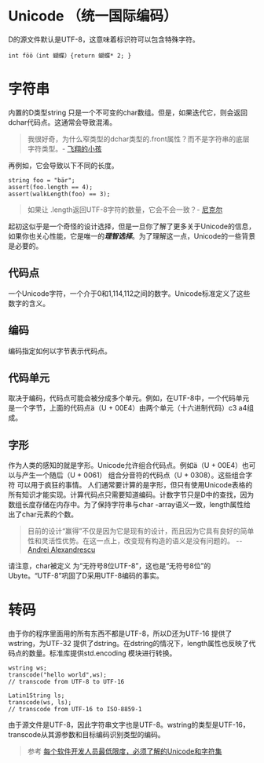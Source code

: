 
# Unicode （统一国际编码）

D的源文件默认是UTF-8，这意味着标识符可以包含特殊字符。

    int föö（int 蝴蝶）{return 蝴蝶* 2; }

# 字符串

内置的D类型string 只是一个不可变的char数组。但是，如果迭代它，则会返回dchar代码点。这通常会导致混淆。

>我很好奇，为什么窄类型的dchar类型的.front属性？而不是字符串的底层字符类型。- [飞翔的小孩](http://forum.dlang.org/post/urhhmrnzovxnyufcipwt@forum.dlang.org)

再例如，它会导致以下不同的长度。

    string foo = "bär";
    assert(foo.length == 4);
    assert(walkLength(foo) == 3);

>如果让 <string> .length返回UTF-8字符的数量，它会不会一致？- [尼克尔](http://forum.dlang.org/post/phybgondilwmlwrflawx@forum.dlang.org)


起初这似乎是一个奇怪的设计选择，但是一旦你了解了更多关于Unicode的信息，如果你也关心性能，它是唯一的***理智选择***。为了理解这一点，Unicode的一些背景是必要的。

## 代码点
一个Unicode字符，一个介于0和1,114,112之间的数字。Unicode标准定义了这些数字的含义。

## 编码
编码指定如何以字节表示代码点。

## 代码单元
取决于编码，代码点可能会被分成多个单元。例如，在UTF-8中，一个代码单元是一个字节，上面的代码点ä（U + 00E4）由两个单元（十六进制代码）c3 a4组成。

## 字形
作为人类的感知的就是字形。Unicode允许组合代码点。例如ä（U + 00E4）也可以与产生一个随后（U + 0061） 组合分音符的代码点（U + 0308）。这些组合字符 可以用于疯狂的事情。
人们通常要计算的是字形，但只有使用Unicode表格的所有知识才能实现。计算代码点只需要知道编码。计数字节只是D中的查找，因为数组长度存储在内存中。为了保持字符串与char -array语义一致，length属性给出了char元素的个数。

>目前的设计“赢得”不仅是因为它是现有的设计，而且因为它具有良好的简单性和灵活性优势。在这一点上，改变现有构造的语义是没有问题的。 -- [Andrei Alexandrescu](http://forum.dlang.org/post/l3h49k$b6$1@digitalmars.com)

请注意，char被定义 为“无符号8位UTF-8”，这也是“无符号8位”的Ubyte。“UTF-8”巩固了D采用UTF-8编码的事实。


转码
==
由于你的程序里面用的所有东西不都是UTF-8，所以D还为UTF-16 提供了wstring，为UTF-32 提供了dstring。在dstring的情况下，length属性也反映了代码点的数量。标准库提供std.encoding 模块进行转换。

    wstring ws;
    transcode("hello world",ws);
    // transcode from UTF-8 to UTF-16

    Latin1String ls;
    transcode(ws, ls);
    // transcode from UTF-16 to ISO-8859-1


由于源文件是UTF-8，因此字符串文字也是UTF-8。wstring的类型是UTF-16，transcode从其源参数和目标编码识别类型的编码。

>参考
[每个软件开发人员最低限度，必须了解的Unicode和字符集](http://www.joelonsoftware.com/articles/Unicode.html)